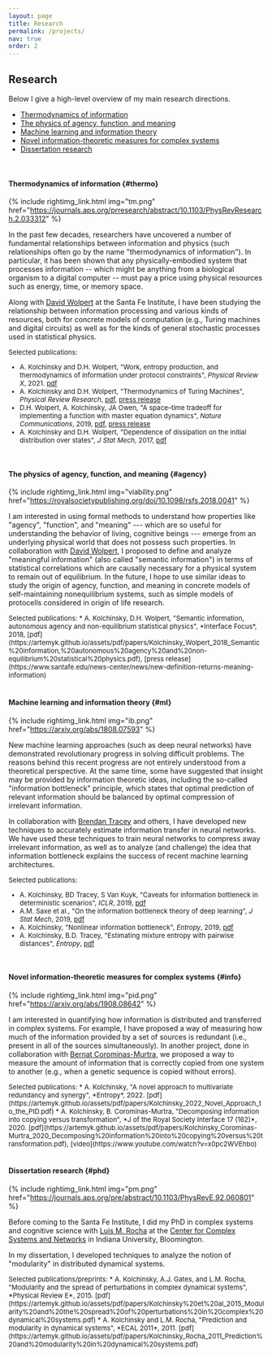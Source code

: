 ```yaml
---
layout: page
title: Research
permalink: /projects/
nav: true
order: 2
---
```




<style type="text/css">
div.selpub {
  font-size: small;
}
:target:before {
    content: "";
    display: block;
    height: 70px;
    margin: -70px 0 0;
}
</style>



## Research

Below I give a high-level overview of my main research directions. 

* [Thermodynamics of information](#thermo)
* [The physics of agency, function, and meaning](#agency)
* [Machine learning and information theory](#ml)
* [Novel information-theoretic measures for complex systems](#info)
* [Dissertation research](#phd)

<br/>

#### Thermodynamics of information {#thermo}

{% include rightimg_link.html img="tm.png" href="https://journals.aps.org/prresearch/abstract/10.1103/PhysRevResearch.2.033312" %}

In the past few decades, researchers have uncovered a number of fundamental relationships between information and physics (such relationships often go by the name "thermodynamics of information").  In particular, it has been shown that any physically-embodied system that processes information -- which might be anything from a biological organism to a digital computer -- must pay a price using physical resources such as energy, time, or memory space. 

Along with [David Wolpert](https://davidwolpert.weebly.com/) at the Santa Fe Institute, I have been studying the relationship between information processing and various kinds of resources, both for concrete models of computation (e.g., Turing machines and digital circuits) as well as for the kinds of general stochastic processes used in statistical physics. 

<div class="selpub" markdown="1">
Selected publications:

* A. Kolchinsky and D.H. Wolpert, "Work, entropy production, and thermodynamics of information under protocol constraints", *Physical Review X*, 2021. [pdf](https://artemyk.github.io/assets/pdf/papers/Kolchinsky_Wolpert_2021_PRX_Constraints.pdf)
* A. Kolchinsky and D.H. Wolpert, "Thermodynamics of Turing Machines", *Physical Review Research*, [pdf](https://artemyk.github.io/assets/pdf/papers/Kolchinsky_Wolpert_2020_Thermodynamic%20costs%20of%20Turing%20machines.pdf), [press release](https://www.sciencedaily.com/releases/2020/08/200826175641.htm)
* D.H. Wolpert, A. Kolchinsky, JA Owen, "A space–time tradeoff for implementing a function with master equation dynamics", *Nature Communications*,  2019, [pdf](https://artemyk.github.io/assets/pdf/papers/Wolpert%20et%20al_2019_A%20space%E2%80%93time%20tradeoff%20for%20implementing%20a%20function%20with%20master%20equation%20dynamics.pdf), [press release](https://phys.org/news/2019-04-discrete-time-physics-continuous-time-world.html)
* A. Kolchinsky and D.H. Wolpert, "Dependence of dissipation on the initial distribution over states", *J Stat Mech*, 2017, [pdf](https://artemyk.github.io/assets/pdf/papers/Kolchinsky_Wolpert_2017_Dependence%20of%20dissipation%20on%20the%20initial%20distribution%20over%20states.pdf)
</div>


<br/>

#### The physics of agency, function, and meaning {#agency}

{% include rightimg_link.html img="viability.png" href="https://royalsocietypublishing.org/doi/10.1098/rsfs.2018.0041" %}

I am interested in using formal methods to understand how properties like "agency", "function", and "meaning" --- which are so useful for understanding the behavior of living, cognitive beings --- emerge from an underlying physical world that does not possess such properties. In collaboration with [David Wolpert](https://davidwolpert.weebly.com/), I proposed to define and analyze "meaningful information" (also called "semantic information") in terms of statistical correlations which are causally necessary for a physical system to remain out of equilibrium. In the future, I hope to use similar ideas to study the origin of agency, function, and meaning in concrete models of self-maintaining nonequilibrium systems, such as simple models of protocells considered in origin of life research.


<div class="selpub" markdown="1">
Selected publications:
* A. Kolchinsky, D.H. Wolpert, "Semantic information, autonomous agency and non-equilibrium statistical physics", 
*Interface Focus*, 2018, [pdf](https://artemyk.github.io/assets/pdf/papers/Kolchinsky_Wolpert_2018_Semantic%20information,%20autonomous%20agency%20and%20non-equilibrium%20statistical%20physics.pdf), [press release](https://www.santafe.edu/news-center/news/new-definition-returns-meaning-information)
</div>


<br/>



#### Machine learning and information theory {#ml}

{% include rightimg_link.html img="ib.png" href="https://arxiv.org/abs/1808.07593" %}

New machine learning approaches (such as deep neural networks) have demonstrated revolutionary progress in solving difficult problems. The reasons behind this recent progress are not entirely understood from a theoretical perspective. At the same time, some have suggested that insight may be provided by information theoretic ideas, including the so-called "information bottleneck" principle, which states that optimal prediction of relevant information should be balanced by optimal compression of irrelevant information.

In collaboration with [Brendan Tracey](https://scholar.google.com/citations?user=bYqAaqYAAAAJ&hl=en) and others, I have developed new techniques to accurately estimate information transfer in neural networks. We have used these techniques to train neural networks to compress away irrelevant information, as well as to analyze (and challenge) the idea that information bottleneck explains the success of recent machine learning architectures.


<div class="selpub" markdown="1">
Selected publications:

* A. Kolchinsky, BD Tracey, S Van Kuyk, "Caveats for information bottleneck in deterministic scenarios", *ICLR*, 2019,  [pdf](https://artemyk.github.io/assets/pdf/papers/Kolchinsky%20et%20al_2019_Caveats%20for%20information%20bottleneck%20in%20deterministic%20scenarios.pdf)
* A.M. Saxe et al., "On the information bottleneck theory of deep learning", *J Stat Mech*, 2019, [pdf](https://artemyk.github.io/assets/pdf/papers/Saxe%20et%20al_2019_On%20the%20information%20bottleneck%20theory%20of%20deep%20learning.pdf)
* A. Kolchinsky, "Nonlinear information bottleneck", *Entropy*, 2019, [pdf](https://artemyk.github.io/assets/pdf/papers/Kolchinsky%20et%20al_2019_Nonlinear%20information%20bottleneck.pdf)
* A. Kolchinsky, B.D. Tracey, "Estimating mixture entropy with pairwise distances", *Entropy*, [pdf](https://artemyk.github.io/assets/pdf/papers/Kolchinsky_Tracey_2017_Estimating%20Mixture%20Entropy%20with%20Pairwise%20Distances.pdf)
</div>


<br/>

#### Novel information-theoretic measures for complex systems {#info}

{% include rightimg_link.html img="pid.png" href="https://arxiv.org/abs/1908.08642" %}

I am interested in quantifying how information is distributed and transferred in complex systems. 
For example, I have proposed a way of measuring how much of the information provided by a set of sources is redundant (i.e., present in all of the sources simultaneously). In another project, done in collaboration with [Bernat Corominas-Murtra](http://www.bernat-corominas-murtra.com/), we proposed a way to   measure the amount of information that is correctly copied from one system to another (e.g., when a genetic sequence is copied without errors).


<div class="selpub" markdown="1">
Selected publications:
* A. Kolchinsky, "A novel approach to multivariate redundancy and synergy", *Entropy*, 2022. [pdf](https://artemyk.github.io/assets/pdf/papers/Kolchinsky_2022_Novel_Approach_to_the_PID.pdf)
* A. Kolchinsky, B. Corominas-Murtra, "Decomposing information into copying versus transformation", *J of the Royal Society Interface 17 (162)*, 2020. [pdf](https://artemyk.github.io/assets/pdf/papers/Kolchinsky_Corominas-Murtra_2020_Decomposing%20information%20into%20copying%20versus%20transformation.pdf), 
[video](https://www.youtube.com/watch?v=x0pc2WVEhbo)
</div>



<br/>


#### Dissertation research {#phd}

{% include rightimg_link.html img="pm.png" href="https://journals.aps.org/pre/abstract/10.1103/PhysRevE.92.060801" %}


Before coming to the Santa Fe Institute, I did my PhD in complex systems and cognitive science with [Luis M. Rocha](https://homes.luddy.indiana.edu/rocha/) at the [Center for Complex Systems and Networks](https://cnets.indiana.edu/) in Indiana University, Bloomington. 

In my dissertation, I developed techniques to analyze the notion of "modularity" in distributed dynamical systems. 

<div class="selpub" markdown="1">
Selected publications/preprints:
* A. Kolchinsky, A.J. Gates, and L.M. Rocha, "Modularity and the spread of perturbations in complex dynamical systems", *Physical Review E*, 2015. [pdf](https://artemyk.github.io/assets/pdf/papers/Kolchinsky%20et%20al_2015_Modularity%20and%20the%20spread%20of%20perturbations%20in%20complex%20dynamical%20systems.pdf)
* A. Kolchinsky and L.M. Rocha, "Prediction and modularity in dynamical systems", *ECAL 2011*, 2011. [pdf](https://artemyk.github.io/assets/pdf/papers/Kolchinsky_Rocha_2011_Prediction%20and%20modularity%20in%20dynamical%20systems.pdf)
</div>
